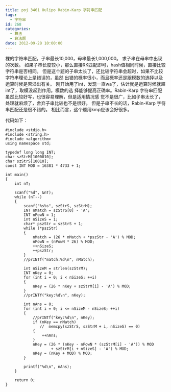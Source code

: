 ```yaml
---
title: poj 3461 Oulipo Rabin-Karp 字符串匹配
tags:
  - 字符串
id: 268
categories:
  - 算法 
  - 算法题
date: 2012-09-28 10:00:00
---
```


裸的字符串匹配，子串最长10,000，母串最长1,000,000。
求子串在母串中出现的次数。
如果子串长度较小，那么直接RK匹配即可，hash值相同时候，直接比较字符串是否相同。
但是这个题的子串太长了，还比较字符串会超时，如果不比较字符串理论上是错误的，虽然
出错的概率很小，而且概率还是跟模数的选择以及运算时候是否溢出有关。
刚开始用了int，发现一直wa了，估计就是运算时候就超int了，取模没起到作用。模数的选
择能够提高正确率。Rabin-Karp 字符串匹配虽然比较好写，也很容易理解，但是适用情况感
觉不是很广，比如子串太长了，处理就麻烦了，舍弃子串比较也不是很好。
但是子串不长的话，Rabin-Karp 字符串匹配还是很不错的。
相比而言，这个题用kmp应该会好很多。

代码如下：
``` stylus
#include <stdio.h> 
#include <string.h>
#include <algorithm>
using namespace std;

typedef long long INT;
char szStrM[1000010];
char szStrS[10010];
const INT MOD = 16381 * 4733 + 1;

int main()
{
    int nT;

    scanf("%d", &nT);
    while (nT--)
    {
        scanf("%s%s", szStrS, szStrM);
        INT nMatch = szStrS[0] - 'A';
        INT nPowN = 1;
        int nSizeS = 1;
        char* pszStr = szStrS + 1;
        while (*pszStr)
        {
            nMatch = (26 * nMatch + *pszStr - 'A') % MOD;
            nPowN = (nPowN * 26) % MOD;
            ++nSizeS;
            ++pszStr;
        }
        //prINTf("match:%d\n", nMatch);

        int nSizeM = strlen(szStrM);
        INT nKey = 0;
        for (int i = 0; i < nSizeS; ++i)
        {
            nKey = (26 * nKey + szStrM[i] - 'A') % MOD;
        }
        //prINTf("key:%d\n", nKey);

        int nAns = 0;
        for (int i = 0; i <= nSizeM - nSizeS; ++i)
        {
            //prINTf("key:%d\n", nKey);
            if (nKey == nMatch)
               //  memcpy(szStrS, szStrM + i, nSizeS) == 0)
            {
                ++nAns;
            }
            nKey = (26 * (nKey - nPowN * (szStrM[i] - 'A')) % MOD
                    + szStrM[i + nSizeS] - 'A') % MOD;
            nKey = (nKey + MOD) % MOD;
        }

        printf("%d\n", nAns);
    }

    return 0;
}
```